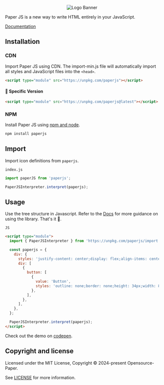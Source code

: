 <p align="center">
<img alt="Logo Banner" src="https://github.com/Opensource-Paper/PaperScript/blob/8cd9ee1cf372d2e5f26d64393c3336187fe8bb09/banner/banner%20(6).svg?sanitize=true"/>
<br/>

<div align="left">Paper JS is a new way to write HTML entirely in your JavaScript.</div>
<div align="left">

[Documentation](https://paperui.com/)

</div>

## Installation

### CDN

Import Paper JS using CDN. The import-min.js file will automatically import all styles and JavaScript files into the ```<head>```.

```html
<script type="module" src="https://unpkg.com/paperjs"></script>
```

#### 🚧 Specific Version
```html
<script type="module" src="https://unpkg.com/paperjs@latest"></script>
```

<!--#### 🚧 Development
```html
<script type="module" src="https://unpkg.com/papericons@latest"></script>
```-->

### NPM

Install Paper JS using [npm and node](https://nodejs.org/en).

```bash
npm install paperjs
```

## Import

Import icon definitions from ```paperjs```.

```index.js```

```js
import paperJS from 'paperjs';

PaperJSInterpreter.interpret(paperjs);
```

## Usage

Use the tree structure in Javascript. Refer to the [Docs](https://paperui.com) for more guidance on using the library. That's it 🎉.

```JS```

```HTML
<script type="module">
  import { PaperJSInterpreter } from 'https://unpkg.com/paperjs/import.min.js';

  const paperjs = {
    div: {
      styles: 'justify-content: center;display: flex;align-items: center;height: 100%;width: 100%;top: 0;left: 0;right: 0;bottom:0;position: fixed;',
      div: [
        {
          button: [
            {
              value: 'Button',
              styles: 'outline: none;border: none;height: 34px;width: 80px;border-radius: 9999px;',
            },
          ],
        },
      ],
    },
  };

  PaperJSInterpreter.interpret(paperjs);
</script>
```

Check out the demo on [codepen](https://codepen.io/GreenestGoat/pen/zYQEjML).

<!--## Backers

Thank you to all our backers! 🙏.

[![Backers](https://opencollective.com/bootstrap/backers.svg?width=890)](https://opencollective.com/bootstrap#backers)-->


## Copyright and license

Licensed under the MIT License, Copyright © 2024-present Opensource-Paper.

See [LICENSE](https://github.com/Opensource-Paper/PaperJS/blob/main/LICENSE) for more information.

